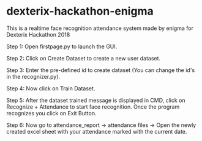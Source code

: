 # dexterix-hackathon-enigma
This is a realtime face recognition attendance system made by enigma for Dexterix Hackathon 2018

Step 1: Open firstpage.py to launch the GUI.

Step 2: Click on Create Dataset to create a new user dataset.

Step 3: Enter the pre-defined id to create dataset (You can change the id's in the recognizer.py).

Step 4: Now click on Train Dataset.

Step 5: After the dataset trained message is displayed in CMD, click on Recognize + Attendance to start face recognition. Once the program recognizes you click on Exit Button.

Step 6: Now go to attendance_report -> attendance files -> Open the newly created excel sheet with your attendance marked with the current date.
